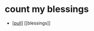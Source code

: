 # count my blessings

- [[pull]] [[blessings]]


[//begin]: # "Autogenerated link references for markdown compatibility"
[pull]: pull "Pull"
[//end]: # "Autogenerated link references"